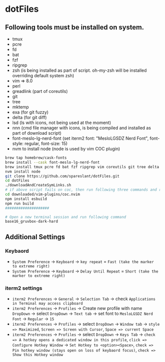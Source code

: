 # dotFiles
## Following tools must be installed on system.

* tmux
* pcre
* fd
* bat
* fzf
* ripgrep
* zsh (is being installed as part of script. oh-my-zsh will be installed overriding default system zsh)
* vim => 8.0
* perl
* greadlink (part of coreutils)
* git
* tree
* mktemp
* exa (for git fuzzy)
* delta (for git diff)
* lsd (ls with icons, not being used at the moment)
* nnn (cmd file manager with icons, is being compiled and installed as part of download script)
* font-meslo-lg-nerd-font (set iterm2 font: "MesloLGSDZ Nerd Font", font-style: regular, font-size: 15)
* nvm to install node (node is used by vim COC plugin)

```bash
brew tap homebrew/cask-fonts
brew install --cask font-meslo-lg-nerd-font
brew install tmux pcre fd bat fzf ripgrep vim coreutils git tree delta lsd nvm
nvm install node
git clone https://github.com/spareslant/dotFiles.git
cd dotFiles
./downloadAndCreateSymLinks.sh
# if above script fails on coc, then run following three commands and run script ./downloadAndCreateSymLinks.sh again.
cd downloaded/vim-plugins/coc.nvim
npm install esbuild
npm run build
####################

# Open a new terminal session and run following command
base16_gruvbox-dark-hard
```

## Additional Settings
### Keybaord
* `System Preference` -> `Keyboard` -> `key repeat` = `Fast (take the marker to extreme right)`
* `System Preference` -> `Keyboard` -> `Delay Until Repeat` = `Short (take the marker to extreme right)`

### iterm2 settings
* `iterm2 Preferences` -> `General` -> `Selection Tab` -> check `Applications in Terminal may access clipboard`
* `iterm2 Preferences` -> `Profiles` -> Create new profile with name `DropDown` -> select `DropDown` -> `Text tab` -> set font to `MesloLGSDZ Nerd Font` -> `Regular` -> `15`
* `iterm2 Preferences` -> `Profiles` -> select `DropDown` -> `Window tab` -> `style => Maximized`, `Screen => Screen with Cursor`, `Space => current Space`
* `iterm2 Preferences` -> `Profiles` -> select `DropDown` -> `Keys Tab` -> `check => A hotkey opens a dedicated window in this profile`, `click => Configure Hotkey Window` -> `Set Hotkey to <option><Space>`,  `check => Pin hotkey window (stays open on loss of keybaord focus)`, `check => Show this Hotkey window`
